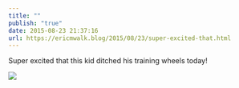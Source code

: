 ```yaml
---
title: ""
publish: "true"
date: 2015-08-23 21:37:16
url: https://ericmwalk.blog/2015/08/23/super-excited-that.html
---
```


Super excited that this kid ditched his training wheels today!

![](https://ericmwalk.blog/uploads/2022/3ea85f2b36.jpg)
